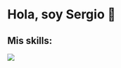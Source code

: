 <h1>Hola, soy Sergio 👋</h1>

<h2>Mis skills:</h2>
<img src="https://skillicons.dev/icons?i=html,css,js,react,jquery,php,java,mysql,vscode,vite,tailwind,github" />
<!--
- 🔭 I’m currently working on ...
- 🌱 I’m currently learning ...
- 👯 I’m looking to collaborate on ...
- 🤔 I’m looking for help with ...
- 💬 Ask me about ...
- 📫 How to reach me: ...
- 😄 Pronouns: ...
- ⚡ Fun fact: ...
-->
